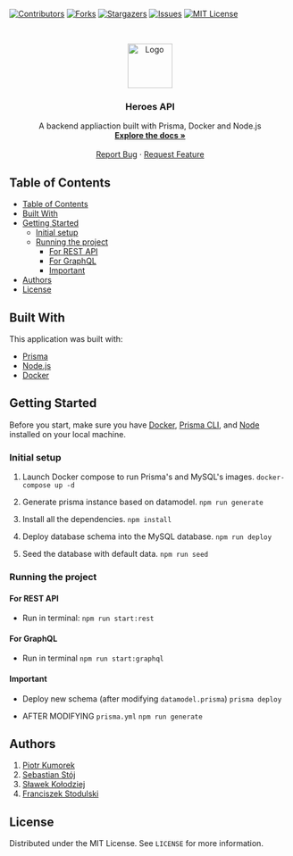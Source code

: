 [![Contributors][contributors-shield]][contributors-url]
[![Forks][forks-shield]][forks-url]
[![Stargazers][stars-shield]][stars-url]
[![Issues][issues-shield]][issues-url]
[![MIT License][license-shield]][license-url]

<!-- PROJECT LOGO -->
<br />
<p align="center">
  <a href="https://github.com/netguru/heroes-api">
    <img src="https://ui-ex.com/images/deadpool-svg-head-2.png" alt="Logo" width="80" height="80">
  </a>

  <h3 align="center">Heroes API</h3>

  <p align="center">
A backend appliaction built with Prisma, Docker and Node.js
    <br />
    <a href="https://github.com/netguru/heroes-api/wiki"><strong>Explore the docs »</strong></a>
    <br />
    <br />
    <a href="https://github.com/netguru/heroes-api/issues">Report Bug</a>
    ·
    <a href="https://github.com/netguru/heroes-api/issues">Request Feature</a>
  </p>
</p>

<!-- TABLE OF CONTENTS -->

## Table of Contents

- [Table of Contents](#table-of-contents)
- [Built With](#built-with)
- [Getting Started](#getting-started)
  - [Initial setup](#initial-setup)
  - [Running the project](#running-the-project)
    - [For REST API](#for-rest-api)
    - [For GraphQL](#for-graphql)
    - [Important](#important)
- [Authors](#authors)
- [License](#license)

## Built With

This application was built with:

- [Prisma](https://www.prisma.io/)
- [Node.js](https://node.js.org/)
- [Docker](https://www.docker.com/)

<!-- GETTING STARTED -->

## Getting Started

Before you start, make sure you have [Docker](https://docs.docker.com/install/), [Prisma CLI](https://www.prisma.io/docs/1.34/get-started/01-setting-up-prisma-new-database-JAVASCRIPT-a002/#install-the-prisma-cli), and [Node](https://nodejs.org/en/) installed on your local machine.

### Initial setup

1. Launch Docker compose to run Prisma's and MySQL's images.
   `docker-compose up -d`

2. Generate prisma instance based on datamodel.
   `npm run generate`

3. Install all the dependencies.
   `npm install`

4. Deploy database schema into the MySQL database.
   `npm run deploy`

5. Seed the database with default data.
   `npm run seed`

### Running the project

#### For REST API

- Run in terminal:
  `npm run start:rest`

#### For GraphQL

- Run in terminal
  `npm run start:graphql`

#### Important

- Deploy new schema (after modifying `datamodel.prisma`)
  `prisma deploy`

- AFTER MODIFYING `prisma.yml`
  `npm run generate`

<!-- Authors -->

## Authors

1. <a href="https://github.com/qmixi" target="_blank">Piotr Kumorek</a>
2. <a href="https://github.com/SebastianStj" target="_blank">Sebastian Stój</a>
3. <a href="https://github.com/slawomirkolodziej" target="_blank">Sławek Kołodziej</a>
4. <a href="https://github.com/Kamieniu" target="_blank">Franciszek Stodulski</a>

<!-- LICENSE -->

## License

Distributed under the MIT License. See `LICENSE` for more information.

<!-- MARKDOWN LINKS & IMAGES -->
<!-- https://www.markdownguide.org/basic-syntax/#reference-style-links -->

[contributors-shield]: https://img.shields.io/github/contributors/othneildrew/Best-README-Template.svg?style=flat-square
[contributors-url]: https://github.com/netguru/heroes-api/graphs/contributors
[forks-shield]: https://img.shields.io/github/forks/netguru/heroes-api
[forks-url]: https://github.com/netguru/heroes-api/network/members
[stars-shield]: https://img.shields.io/github/stars/netguru/heroes-api
[stars-url]: https://github.com/netguru/heroes-api/stargazers
[issues-shield]: https://img.shields.io/github/issues/netguru/heroes-api
[issues-url]: https://github.com/netguru/heroes-api/issues
[license-shield]: https://img.shields.io/github/license/netguru/heroes-api
[license-url]: https://github.com/netguru/heroes-api/blob/master/LICENSE.txt
[product-screenshot]: images/screenshot.png
